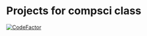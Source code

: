 # Projects for compsci class

[![CodeFactor](https://www.codefactor.io/repository/github/fuad-r/compsci/badge/main)](https://www.codefactor.io/repository/github/fuad-r/compsci/overview/main)
